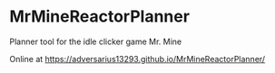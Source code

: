 # MrMineReactorPlanner
Planner tool for the idle clicker game Mr. Mine

Online at https://adversarius13293.github.io/MrMineReactorPlanner/